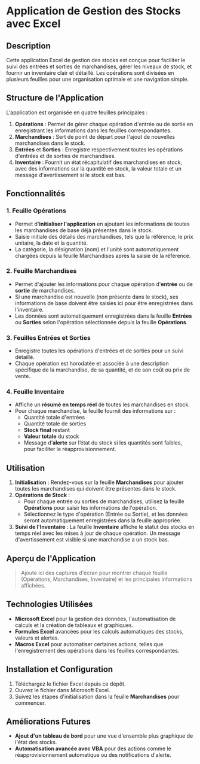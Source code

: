 # Application de Gestion des Stocks avec Excel

## Description

Cette application Excel de gestion des stocks est conçue pour faciliter le suivi des entrées et sorties de marchandises, gérer les niveaux de stock, et fournir un inventaire clair et détaillé. Les opérations sont divisées en plusieurs feuilles pour une organisation optimale et une navigation simple. 

## Structure de l'Application

L'application est organisée en quatre feuilles principales : 

1. **Opérations** : Permet de gérer chaque opération d'entrée ou de sortie en enregistrant les informations dans les feuilles correspondantes.
2. **Marchandises** : Sert de point de départ pour l'ajout de nouvelles marchandises dans le stock. 
3. **Entrées** et **Sorties** : Enregistre respectivement toutes les opérations d'entrées et de sorties de marchandises.
4. **Inventaire** : Fournit un état récapitulatif des marchandises en stock, avec des informations sur la quantité en stock, la valeur totale et un message d'avertissement si le stock est bas.

## Fonctionnalités

### 1. Feuille **Opérations**
   - Permet d'**initialiser l'application** en ajoutant les informations de toutes les marchandises de base déjà présentes dans le stock.
   - Saisie initiale des détails des marchandises, tels que la référence, le prix unitaire, la date et la quantité.
   - La catégorie, la désignation (nom) et l'unité sont automatiquement chargées depuis la feuille Marchandises après la saisie de la référence.

### 2. Feuille **Marchandises**
   - Permet d'ajouter les informations pour chaque opération d'**entrée** ou de **sortie** de marchandises.
   - Si une marchandise est nouvelle (non présente dans le stock), ses informations de base doivent être saisies ici pour être enregistrées dans l'inventaire.
   - Les données sont automatiquement enregistrées dans la feuille **Entrées** ou **Sorties** selon l'opération sélectionnée depuis la feuille **Opérations**.

### 3. Feuilles **Entrées** et **Sorties**
   - Enregistre toutes les opérations d'entrées et de sorties pour un suivi détaillé.
   - Chaque opération est horodatée et associée à une description spécifique de la marchandise, de sa quantité, et de son coût ou prix de vente.

### 4. Feuille **Inventaire**
   - Affiche un **résumé en temps réel** de toutes les marchandises en stock.
   - Pour chaque marchandise, la feuille fournit des informations sur :
     - Quantité totale d'entrées
     - Quantité totale de sorties
     - **Stock final** restant
     - **Valeur totale** du stock
     - Message d’**alerte** sur l’état du stock si les quantités sont faibles, pour faciliter le réapprovisionnement.

## Utilisation

1. **Initialisation** : Rendez-vous sur la feuille **Marchandises** pour ajouter toutes les marchandises qui doivent être présentes dans le stock.
2. **Opérations de Stock** :
   - Pour chaque entrée ou sorties de marchandises, utilisez la feuille **Opérations** pour saisir les informations de l'opération.
   - Sélectionnez le type d'opération (Entrée ou Sortie), et les données seront automatiquement enregistrées dans la feuille appropriée.
3. **Suivi de l'Inventaire** : La feuille **Inventaire** affiche le statut des stocks en temps réel avec les mises à jour de chaque opération. Un message d'avertissement est visible si une marchandise a un stock bas.

## Aperçu de l'Application

> Ajoute ici des captures d'écran pour montrer chaque feuille (Opérations, Marchandises, Inventaire) et les principales informations affichées.

## Technologies Utilisées

- **Microsoft Excel** pour la gestion des données, l'automatisation de calculs et la création de tableaux et graphiques.
- **Formules Excel** avancées pour les calculs automatiques des stocks, valeurs et alertes.
- **Macros Excel** pour automatiser certaines actions, telles que l'enregistrement des opérations dans les feuilles correspondantes.

## Installation et Configuration

1. Téléchargez le fichier Excel depuis ce dépôt.
2. Ouvrez le fichier dans Microsoft Excel.
3. Suivez les étapes d'initialisation dans la feuille **Marchandises** pour commencer.

## Améliorations Futures

- **Ajout d'un tableau de bord** pour une vue d'ensemble plus graphique de l'état des stocks.
- **Automatisation avancée avec VBA** pour des actions comme le réapprovisionnement automatique ou des notifications d'alerte.
